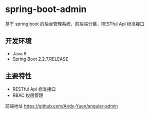 # spring-boot-admin
基于 spring boot 的后台管理系统，前后端分离，RESTful Api 标准接口

## 开发环境
* Java 8
* Spring Boot 2.2.7.RELEASE

## 主要特性  
* RESTful Api 标准接口
* RBAC 权限管理

前端地址 https://github.com/Andy-Yuen/angular-admin
